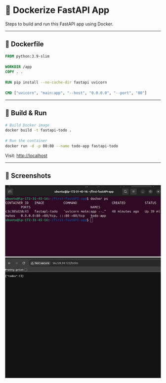 # 🐳 Dockerize FastAPI App

Steps to build and run this FastAPI app using Docker.

---

## 📄 Dockerfile

```dockerfile
FROM python:3.9-slim

WORKDIR /app
COPY . .

RUN pip install --no-cache-dir fastapi uvicorn

CMD ["uvicorn", "main:app", "--host", "0.0.0.0", "--port", "80"]
```

---

## 🔧 Build & Run

```bash
# Build Docker image
docker build -t fastapi-todo .

# Run the container
docker run -d -p 80:80 --name todo-app fastapi-todo
```

Visit: [http://localhost](http://localhost)

---

## 📸 Screenshots

![Docker CLI](../assets/fastapi-docker-ps.png)  
![Browser View](../assets/fastapi-docker-browser.png)